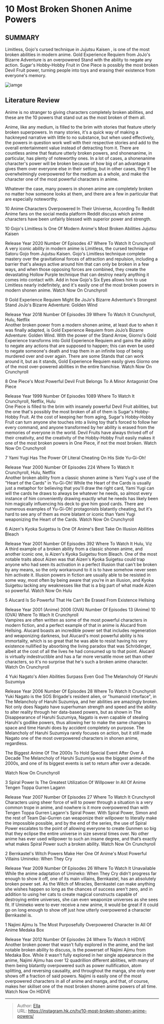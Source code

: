 # 10 Most Broken Shonen Anime Powers


## SUMMARY 


 Limitless, Gojo&#39;s cursed technique in 
Jujutsu Kaisen
, is one of the most broken abilities in modern anime. 
 Gold Experience Requiem from 
JoJo&#39;s Bizarre Adventure
 is an overpowered Stand with the ability to negate any action. 
 Sugar&#39;s Hobby-Hobby Fruit in
 One Piece
 is possibly the most broken Devil Fruit power, turning people into toys and erasing their existence from everyone&#39;s memory. 

![iamge](https://static1.srcdn.com/wordpress/wp-content/uploads/2024/01/jujutsu-kaisen-s-gojo-bleach-s-aizen-gurren-lagann.jpg)

## Literature Review
Anime is no stranger to giving characters completely broken abilities, and these are the 10 powers that stand out as the most broken of them all.




Anime, like any medium, is filled to the brim with stories that feature utterly broken superpowers. In many stories, it&#39;s a quick way of making a hackneyed narrative with little to no substance, but when used effectively, the powers in question work well with their respective stories and add to the overall entertainment value instead of detracting from it.
There are countless anime that feature utterly broken powers, and shonenanime, in particular, has plenty of noteworthy ones. In a lot of cases, a shonenanime character&#39;s power will be broken because of how big of an advantage it gives them over everyone else in their setting, but in other cases, they&#39;ll be overwhelmingly overpowered for the medium as a whole, and make the character one of the most powerful characters in anime.
        

Whatever the case, many powers in shonen anime are completely broken no matter how someone looks at them, and there are a few in particular that are especially noteworthy.
            
 
 10 Anime Characters Overpowered In Their Universe, According To Reddit 
Anime fans on the social media platform Reddit discuss which anime characters have been unfairly blessed with superior power and strength. 













 








 10  Gojo&#39;s Limitless Is One Of Modern Anime&#39;s Most Broken Abilities 
Jujutsu Kaisen


 







  Release Year   2020    Number Of Episodes   47    Where To Watch It   Crunchyroll    
A very iconic ability in modern anime is Limitless, the cursed technique of Satoru Gojo from Jujutsu Kaisen. Gojo&#39;s Limitless technique complete mastery over the gravitational forces of attraction and repulsion, including a barrier that&#39;s always active around him that can only be broken in a few ways, and when those opposing forces are combined, they create the devastating Hollow Purple technique that can destroy nearly anything it comes into contact with. Add in how Gojo&#39;s Six Eyes allows him to use Limitless nearly indefinitely, and it&#39;s easily one of the most broken powers in modern shonen anime.
Watch Now On Crunchyroll





 9  Gold Experience Requiem Might Be JoJo&#39;s Bizarre Adventure&#39;s Strongest Stand 
JoJo&#39;s Bizarre Adventure: Golden Wind


 







  Release Year   2018    Number Of Episodes   39    Where To Watch It   Crunchyroll, Hulu, Netflix    
Another broken power from a modern shonen anime, at least due to when it was finally adapted, is Gold Experience Requiem from JoJo’s Bizarre Adventure: Golden Wind. With the power of the Stand Arrow, Giorno&#39;s Gold Experience transforms into Gold Experience Requiem and gains the ability to negate any actions that are supposed to happen; this can even be used to negate someone&#39;s death and trap them in an infinite loop of being murdered over and over again. There are some Stands that can work around it, but as it stands, Gold Experience Requiem easily gives Giorno one of the most over-powered abilities in the entire franchise.
Watch Now On Crunchyroll





 8  One Piece&#39;s Most Powerful Devil Fruit Belongs To A Minor Antagonist 
One Piece
        

  Release Year   1999    Number Of Episodes   1089    Where To Watch It   Crunchyroll, Netflix, Hulu    
One Piece is filled to the brim with insanely powerful Devil Fruit abilities, but the one that&#39;s possibly the most broken of all of them is Sugar&#39;s Hobby-Hobby Fruit. At the cost of keeping her from aging, Sugar&#39;s Hobby-Hobby Fruit can turn anyone she touches into a living toy that’s forced to follow her every command, and anyone transformed by her ability is erased from the memories of everyone in the world. Devil Fruits have always thrived off of their creativity, and the creativity of the Hobby-Hobby Fruit easily makes it one of the most broken powers in One Piece, if not the most broken.
Watch Now On Crunchyroll





 7  Yami Yugi Has The Power Of Literal Cheating On His Side 
Yu-Gi-Oh!
        

  Release Year   2000    Number Of Episodes   224    Where To Watch It   Crunchyroll, Hulu, Netflix    
Another broken ability from a classic shonen anime is Yami Yugi&#39;s use of the &#34;Heart of the Cards&#34; in Yu-Gi-Oh! While the Heart of the Cards is usually just a metaphor for believing that you&#39;ll draw the right card, Yami Yugi can will the cards he draws to always be whatever he needs, so almost every instance of him conveniently drawing exactly what he needs has likely been him magically influencing his deck to give him good cards. There are numerous examples of Yu-Gi-Oh! protagonists blatantly cheating, but it&#39;s hard to see any of them as more blatant or iconic than Yami Yugi weaponizing the Heart of the Cards.
Watch Now On Crunchyroll





 6  Aizen&#39;s Kyoka Suigetsu Is One Of Anime&#39;s Best Take On Illusion Abilities 
Bleach
        

  Release Year   2001    Number Of Episodes   392    Where To Watch It   Hulu, Viz    
A third example of a broken ability from a classic shonen anime, and another iconic one, is Aizen&#39;s Kyoka Suigetsu from Bleach. One of the most notable traits about Aizen was that Aizen&#39;s Kyoka Suigetsu could trap anyone who had seen its activation in a perfect illusion that can&#39;t be broken by any means, so the only workaround to it is to have somehow never seen him activate it. Illusion powers in fiction are usually able to be resisted in some way, most often by being aware that you’re in an illusion, and Kyoka Suigetsu lacking any weaknesses like that is a big part of what made Aizen so powerful.
Watch Now On Hulu





 5  Alucard Is So Powerful That He Can&#39;t Be Erased From Existence 
Hellsing


 







  Release Year   2001 (Anime) 2006 (OVA)    Number Of Episodes   13 (Anime) 10 (OVA)    Where To Wach It   Crunchyroll    
Vampires are often written as some of the most powerful characters in modern fiction, and a perfect example of that in anime is Alucard from Hellsing. Alucard boasts an incredible power set that includes regeneration and weaponizing darkness, but Alucard&#39;s most powerful ability is his immortality, which is so great that he was able to resist having his very existence nullified by absorbing the living paradox that was Schrödinger, albeit at the cost of all the lives he had consumed up to that point. Alucard is virtually indestructible and has a far more versatile move set than other characters, so it&#39;s no surprise that he&#39;s such a broken anime character.
Watch On Crunchyroll





 4  Yuki Nagato&#39;s Alien Abilities Surpass Even God 
The Melancholy Of Haruhi Suzumiya
        

  Release Year   2006    Number Of Episodes   28    Where To Watch It   Crunchyroll    
Yuki Nagato is the SOS Brigade&#39;s resident alien, or &#34;humanoid interface&#34;, in The Melancholy of Haruhi Suzumiya, and her abilities are amazingly broken. Not only does Nagato have superhuman strength and speed and the ability to alter reality through her data-based powers, but as shown in The Disappearance of Haruhi Suzumiya, Nagato is even capable of stealing Haruhi&#39;s godlike powers, thus allowing her to make the same changes to space and time Haruhi does by accident completely on purpose. The Melancholy of Haruhi Suzumiya rarely focuses on action, but it still made Nagato one of the most overpowered characters in shonen anime, regardless.
            
 
 The Biggest Anime Of The 2000s To Hold Special Event After Over A Decade 
The Melancholy of Haruhi Suzumiya was the biggest anime of the 2000s, and one of its biggest events is set to return after over a decade.




Watch Now On Crunchyroll





 3  Spiral Power Is The Greatest Utilization Of Willpower In All Of Anime 
Tengen Toppa Gurren Lagann
        

  Release Year   2007    Number Of Episodes   27    Where To Watch It   Crunchyroll    
Characters using sheer force of will to power through a situation is a very common trope in anime, and nowhere is it more overpowered than with Tengen Toppa Gurren Lagann&#39;s Spiral Power. With Spiral Power, Simon and the rest of Team Dai-Gurren can weaponize their willpower to literally make the impossible possible, and by the end of the series, the use of Spiral Power escalates to the point of allowing everyone to create Gunmen so big that they eclipse the entire universe in size several times over. No other anime has ever used willpower to such an insane degree, and that’s exactly what makes Spiral Power such a broken ability.
Watch Now On Crunchyroll





 2  Bernkastel&#39;s Witch Powers Make Her One Of Anime&#39;s Most Powerful Villains 
Umineko: When They Cry
        

  Release Year   2009    Number Of Episodes   26    Where To Watch It   Unavailable    
While the anime adaptation of Umineko: When They Cry didn&#39;t progress far enough to show it off, one of its main villains, Bernkastel, has an absolutely broken power set. As the Witch of Miracles, Bernkastel can make anything she wishes happen so long as the chances of success aren&#39;t zero, and in addition to using her cats to create magical constructs capable of destroying entire universes, she can even weaponize universes as she sees fit. If Umineko were to ever receive a new anime, it would be great if it could go on long enough to show off just how utterly overpowered a character Bernkastel is.





 1  Najimi Ajimu Is The Most Purposefully Overpowered Character In All Of Anime 
Medaka Box
        

  Release Year   2012    Number Of Episodes   24    Where To Watch It   HIDIVE    
Another broken power that wasn’t fully explored in the anime, and the last notable broken ability to discuss, is the powerset of Najimi Ajimu from Medaka Box. While it wasn&#39;t fully explored in her single appearance in the anime, Najimi Ajimu has over 12 quadrillion different abilities, with many of them being blatantly overpowered such as power nullification, atom splitting, and reversing causality, and throughout the manga, she only ever shows off a fraction of said powers. Najimi is easily one of the most overpowered characters in all of anime and manga, and that, of course, makes her skillset one of the most broken shonen anime powers of all time.
Watch Now On HIDIVE

---

> Author: [Ella](https://instagram.hk.cn/)  
> URL: https://instagram.hk.cn/tv/10-most-broken-shonen-anime-powers/  

